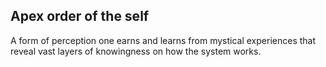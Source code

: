 ##  Apex order of the self


A form of perception one earns and learns from mystical experiences that reveal vast layers of knowingness on how the system works.
